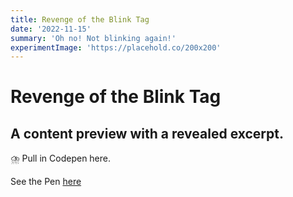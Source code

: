 ```yaml
---
title: Revenge of the Blink Tag
date: '2022-11-15'
summary: 'Oh no! Not blinking again!'
experimentImage: 'https://placehold.co/200x200'
---
```


<!-- <script async src="https://cpwebassets.codepen.io/assets/embed/ei.js"></script> -->

# Revenge of the Blink Tag

## A content preview with a revealed excerpt.

⛈️ Pull in Codepen here.

<!-- <div class="codepen" data-height="300" data-default-tab="html,result" data-slug-hash="yLZxwOd" data-pen-title="Revenge of the Blink tag!" data-user="russellbits" style="height: 300px; box-sizing: border-box; display: flex; align-items: center; justify-content: center; border: 2px solid; margin: 1em 0; padding: 1em;">
</div> -->

See the Pen [here](https://codepen.io/russellbits/pen/yLZxwOd)
